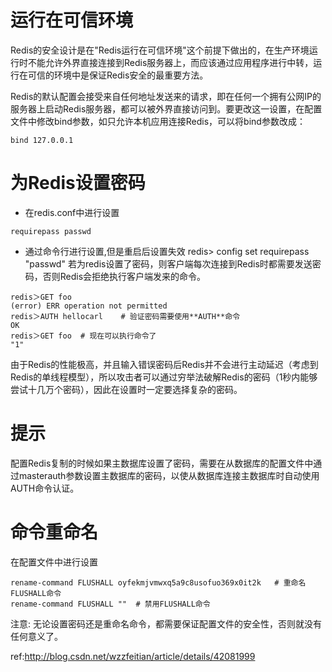 # 运行在可信环境
Redis的安全设计是在"Redis运行在可信环境"这个前提下做出的，在生产环境运行时不能允许外界直接连接到Redis服务器上，而应该通过应用程序进行中转，运行在可信的环境中是保证Redis安全的最重要方法。

Redis的默认配置会接受来自任何地址发送来的请求，即在任何一个拥有公网IP的服务器上启动Redis服务器，都可以被外界直接访问到。要更改这一设置，在配置文件中修改bind参数，如只允许本机应用连接Redis，可以将bind参数改成：
```
bind 127.0.0.1
```
# 为Redis设置密码
- 在redis.conf中进行设置
```
requirepass passwd
```
- 通过命令行进行设置,但是重启后设置失效
redis> config set requirepass "passwd"
若为redis设置了密码，则客户端每次连接到Redis时都需要发送密码，否则Redis会拒绝执行客户端发来的命令。
```
redis＞GET foo
(error) ERR operation not permitted
redis＞AUTH hellocarl    # 验证密码需要使用**AUTH**命令
OK
redis＞GET foo  # 现在可以执行命令了
"1"
```
由于Redis的性能极高，并且输入错误密码后Redis并不会进行主动延迟（考虑到Redis的单线程模型），所以攻击者可以通过穷举法破解Redis的密码（1秒内能够尝试十几万个密码），因此在设置时一定要选择复杂的密码。
# 提示
配置Redis复制的时候如果主数据库设置了密码，需要在从数据库的配置文件中通过masterauth参数设置主数据库的密码，以使从数据库连接主数据库时自动使用AUTH命令认证。
# 命令重命名
在配置文件中进行设置
```
rename-command FLUSHALL oyfekmjvmwxq5a9c8usofuo369x0it2k   # 重命名FLUSHALL命令
rename-command FLUSHALL ""  # 禁用FLUSHALL命令
```
注意: 无论设置密码还是重命名命令，都需要保证配置文件的安全性，否则就没有任何意义了。

ref:<http://blog.csdn.net/wzzfeitian/article/details/42081999>
